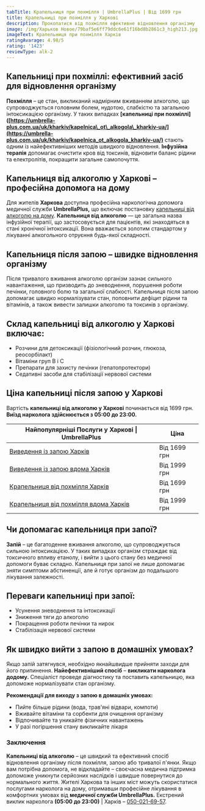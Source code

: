 ```yaml
---
tabTitle: Крапельниця при похмілля | UmbrellaPlus | Від 1699 грн
title: Крапельниці при похмілля у Харкові
description: Прокопатися від похмілля ефективне відновлення організму
image: /img/Харьков Новое/79baf5e6ff79ddc6e61f16bd8b2861c3_high213.jpg
imageText: Крапельниця при похмілля Харків
ratingAvarage: 4.98/5
rating: '1423'
reviewType: alk-2
---
```


## Капельниці при похміллі: ефективний засіб для відновлення організму

**Похмілля** – це стан, викликаний надмірним вживанням алкоголю, що супроводжується головним болем, нудотою, слабкістю та загальною інтоксикацією організму. У таких випадках **\[капельниці при похміллі]\([https://umbrella-plus.com.ua/uk/kharkiv/kapelnica\_ot\_alkogola\_kharkiv-ua/](https://umbrella-plus.com.ua/uk/kharkiv/kapelnica_ot_alkogola_kharkiv-ua/)** стають одним із найефективніших методів швидкого відновлення. **Інфузійна терапія** допомагає очистити кров від токсинів, відновити баланс рідини та електролітів, покращити загальне самопочуття.

## Капельниця від алкоголю у Харкові – професійна допомога на дому

Для жителів **Харкова** доступна професійна наркологічна допомога медичної служби **UmbrellaPlus,** що включає постановку [капельниці від алкоголю на дому](https://umbrella-plus.com.ua/uk/kharkiv/kapelnica_ot_alkogola_na_domy_kharkiv_ua/). **Капельниця від алкоголю** — це загальна назва інфузійної терапії, що застосовується для пацієнтів, які знаходяться в стані хронічної інтоксикації. Вона вважається золотим стандартом у лікуванні алкогольного отруєння будь-якої складності.

## Капельниця після запою – швидке відновлення організму

Після тривалого вживання алкоголю організм зазнає сильного навантаження, що призводить до зневоднення, порушення роботи печінки, головного болю та загальної слабкості. Капельниця після запою допомагає швидко нормалізувати стан, поповнити дефіцит рідини та вітамінів, а також вивести залишки алкоголю та токсинів з організму.

## Склад капельниці від алкоголю у Харкові включає:

* Розчини для детоксикації (фізіологічний розчин, глюкоза, реосорбілакт)
* Вітаміни груп В і С
* Препарати для захисту печінки (гепатопротектори)
* Седативні засоби для стабілізації нервової системи

## Ціна капельниці після запою у Харкові

Вартість **капельниці від алкоголю у Харкові** починається від 1699 грн. **Виїзд нарколога здійснюється з 05:00 до 23:00.**

| Найпопулярніші Послуги у Харкові \| UmbrellaPlus                                                                           | Ціна         |
| -------------------------------------------------------------------------------------------------------------------------- | ------------ |
| [Виведення із запою Харків](https://umbrella-plus.com.ua/uk/kharkiv/vivod-iz-zapoia-kharkiv-ua/)                           | Від 1699 грн |
| [Виведення із запою вдома Харків](https://umbrella-plus.com.ua/uk/kharkiv/vivod-iz-zapoia-na-domy-kharkiv-ua/)             | Від 1999 грн |
| [Крапельниця від похмілля Харків](https://umbrella-plus.com.ua/uk/kharkiv/kapelnica_ot_alkogola_kharkiv-ua/)               | Від 1699 грн |
| [Крапельниця від похмілля вдома Харків](https://umbrella-plus.com.ua/uk/kharkiv/kapelnica_ot_alkogola_na_domy_kharkiv_ua/) | Від 1999 грн |

## Чи допомагає капельниця при запої?

**Запій** – це багатоденне вживання алкоголю, що супроводжується сильною інтоксикацією. У таких випадках організм страждає від токсичного впливу етанолу, і вийти з цього стану без медичної допомоги буває складно. Капельниця при запої не лише допомагає зняти симптоми абстиненції, але й готує організм до подальшого лікування залежності.

## Переваги капельниці при запої:

* Усунення зневоднення та інтоксикації
* Зниження тяги до алкоголю
* Покращення роботи печінки та нирок
* Стабілізація нервової системи

## Як швидко вийти з запою в домашніх умовах?

Якщо запій затягнувся, необхідно якнайшвидше прийняти заходи для його припинення. **Найефективніший спосіб** – **викликати нарколога додому.** Спеціаліст проведе діагностику та поставить капельницю, яка допоможе нормалізувати стан організму.

**Рекомендації для виходу з запою в домашніх умовах:**

* Пийте більше рідини (вода, трав'яні відвари, компоти)
* Вживайте вітаміни та сорбенти для очищення організму
* Відпочивайте та уникайте фізичних навантажень
* У разі погіршення стану викликайте лікаря

### Заключення

**Капельниці від алкоголю** – це швидкий та ефективний спосіб відновлення організму після похмілля, запою або тривалої п'янки. Якщо вам потрібна допомога, не відкладайте – своєчасна медична підтримка допоможе уникнути серйозних наслідків і швидше повернутися до нормального життя. Жителі Харкова та інших міст можуть скористатися послугами нарколога на дому, отримавши професійне лікування в комфортних умовах від **медичної служби UmbrellaPlus.**
Екстрений виклик нарколога **(05:00 до 23:00)** | Харків – [050-021-69-57](tel:0500216957).
